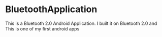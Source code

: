 # BluetoothApplication
This is a Bluetooth 2.0 Android Application.
I built it on Bluetooth 2.0 and This is one of my first android apps
